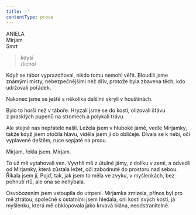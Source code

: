 ```yaml
---
title: ''
contentType: prose
---
```


<section>

ANIELA  
Mirjam  
Smrt

> kdysi  
> /ticho/

Když se tábor vyprazdňoval, nikdo tomu nemohl věřit. Bloudili jsme známými místy, nebezpečnějšími než dřív, protože byla zbavena těch, kdo udržovali pořádek.

</section>

<section>

Nakonec jsme se ještě s několika dalšími skryli v houštinách.

Bylo to horší než v táboře. Hryzali jsme se do kostí, olizovali šťávu z prasklých pupenů na stromech a polykali trávu.

Ale stejně nás nepřátelé našli. Ležela jsem v hluboké jámě, vedle Mirjamky, takže když jsem otočila hlavu, viděla jsem jí do obličeje. Dívala se k nebi, oči vyplavené deštěm, ruce sepjaté na prsou.

Mirjam, řekla jsem. Mirjam.

To už mě vytahovali ven. Vyvrhli mě z útulné jámy, z dolíku v zemi, a odvedli od Mirjamky, která zůstala ležet, oči zabodnuté do prostoru nad sebou. Říkala jsem jí, Pojď, tak, jak jsem to měla ve zvyku, v myšlenkách, bez pohnutí rtů, ale ona se nehýbala.

</section>

<section>

Osvobozením jsem vstoupila do utrpení. Mirjamka zmizela, přínos byl pro mě ztrátou; společně s ostatními jsem hledala, oni kosti svých kostí, já myšlenku, která mě obklopovala jako krvavá blána, neodstranitelně.

</section>
